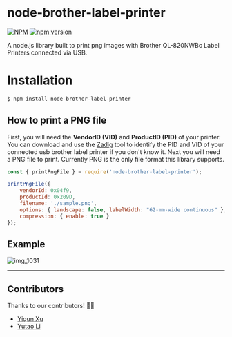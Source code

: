 # node-brother-label-printer

[![NPM](https://nodei.co/npm/node-brother-label-printer.png)](https://nodei.co/npm/node-brother-label-printer/)
[![npm version](https://badge.fury.io/js/node-brother-label-printer.svg)](https://www.npmjs.com/package/node-brother-label-printer)

A node.js library built to print png images with Brother QL-820NWBc Label Printers connected via USB.

# Installation

```bash
$ npm install node-brother-label-printer
```

## How to print a PNG file

First, you will need the **VendorID (VID)** and **ProductID (PID)** of your printer. You can download and use the [Zadig](http://sourceforge.net/projects/libwdi/files/zadig/) tool to identify the PID and VID of your connected usb brother label printer if you don't know it. Next you will need a PNG file to print. Currently PNG is the only file format this library supports.

```javascript
const { printPngFile } = require('node-brother-label-printer');

printPngFile({
    vendorId: 0x04f9,
    productId: 0x209D,
    filename: './sample.png',
    options: { landscape: false, labelWidth: "62-mm-wide continuous" },//"102-mm-wide continuous"
    compression: { enable: true }
});
```

## Example

![img_1031](https://cdn.discordapp.com/attachments/759102082849833000/1261584970229485588/Weixin_Image_20240713002806.jpg?ex=66937e10&is=66922c90&hm=aa7086987a6561e1201ebfc070f569e9b0aa35b23d5c7759ebc6378ca81bf6e3&)

---

## Contributors

Thanks to our contributors! 🎉👏

- [Yiqun Xu](https://github.com/yiqun12)
- [Yutao Li](https://github.com/Yutao-Li-306)
